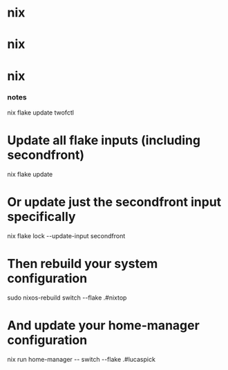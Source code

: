 # nix
# nix
# nix
### notes
nix flake update twofctl


# Update all flake inputs (including secondfront)
nix flake update

# Or update just the secondfront input specifically
nix flake lock --update-input secondfront

# Then rebuild your system configuration
sudo nixos-rebuild switch --flake .#nixtop

# And update your home-manager configuration
nix run home-manager -- switch --flake .#lucaspick
